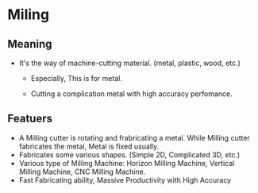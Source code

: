 # Miling
## Meaning
- It's the way of machine-cutting material. (metal, plastic, wood, etc.)
  - Especially, This is for metal.

  - Cutting a complication metal with high accuracy perfomance.

## Featuers
- A Milling cutter is rotating and frabricating a metal. While Milling cutter fabricates the metal, Metal is fixed usually.
- Fabricates some various shapes. (Simple 2D, Complicated 3D, etc.) 
- Various type of Milling Machine: Horizon Milling Machine, Vertical Milling Machine, CNC Milling Machine.
- Fast Fabricating ability, Massive Productivity with High Accuracy